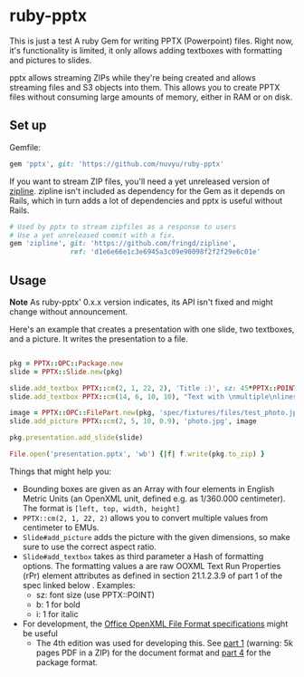 # ruby-pptx
This is just a test
A ruby Gem for writing PPTX (Powerpoint) files. Right now, it's functionality is limited, it only allows adding textboxes with formatting and pictures to slides.

pptx allows streaming ZIPs while they're being created and allows streaming files and S3 objects into them. This allows you to create PPTX files without consuming large amounts of memory, either in RAM or on disk.

## Set up

Gemfile:

```ruby
gem 'pptx', git: 'https://github.com/nuvyu/ruby-pptx'
```

If you want to stream ZIP files, you'll need a yet unreleased version of [zipline](https://github.com/fringd/zipline). zipline isn't included as dependency for the Gem as it depends on Rails, which in turn adds a lot of dependencies and pptx is useful without Rails.

```ruby
# Used by pptx to stream zipfiles as a response to users
# Use a yet unreleased commit with a fix.
gem 'zipline', git: 'https://github.com/fringd/zipline',
               ref: 'd1e6e66e1c3e6945a3c09e90098f2f2f29e6c01e'
```

## Usage

**Note** As ruby-pptx' 0.x.x version indicates, its API isn't fixed and might change without announcement.

Here's an example that creates a presentation with one slide, two textboxes, and a picture. It writes the presentation to a file.

```ruby

pkg = PPTX::OPC::Package.new
slide = PPTX::Slide.new(pkg)

slide.add_textbox PPTX::cm(2, 1, 22, 2), 'Title :)', sz: 45*PPTX::POINT
slide.add_textbox PPTX::cm(14, 6, 10, 10), "Text with \nmultiple\nlines"

image = PPTX::OPC::FilePart.new(pkg, 'spec/fixtures/files/test_photo.jpg')
slide.add_picture PPTX::cm(2, 5, 10, 0.9), 'photo.jpg', image

pkg.presentation.add_slide(slide)

File.open('presentation.pptx', 'wb') {|f| f.write(pkg.to_zip) }
```

Things that might help you:

* Bounding boxes are given as an Array with four elements in English Metric Units (an OpenXML unit, defined e.g. as 1/360.000 centimeter). The format is `[left, top, width, height]`
* `PPTX::cm(2, 1, 22, 2)` allows you to convert multiple values from centimeter to EMUs.
* `Slide#add_picture` adds the picture with the given dimensions, so make sure to use the correct aspect ratio.
* `Slide#add_textbox` takes as third parameter a Hash of formatting options. The formatting values a are raw OOXML Text Run Properties (rPr) element attributes as defined in section 21.1.2.3.9 of part 1 of the spec linked below . Examples:
    * sz: font size (use PPTX::POINT)
    * b: 1 for bold
    * i: 1 for italic
* For development, the [Office OpenXML File Format specifications](http://www.ecma-international.org/publications/standards/Ecma-376.htm) might be useful
    - The 4th edition was used for developing this. See [part 1](http://www.ecma-international.org/publications/files/ECMA-ST/ECMA-376,%20Fourth%20Edition,%20Part%201%20-%20Fundamentals%20And%20Markup%20Language%20Reference.zip) (warning: 5k pages PDF in a ZIP) for the document format and [part 4](http://www.ecma-international.org/publications/files/ECMA-ST/ECMA-376,%20Fourth%20Edition,%20Part%202%20-%20Open%20Packaging%20Conventions.zip) for the package format.

